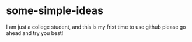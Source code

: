 # some-simple-ideas
I am just a college student, and this is my frist time to use github
please go ahead and try you best!
